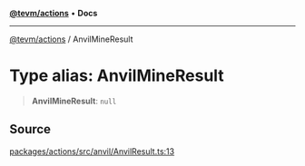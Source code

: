 [**@tevm/actions**](../README.md) • **Docs**

***

[@tevm/actions](../globals.md) / AnvilMineResult

# Type alias: AnvilMineResult

> **AnvilMineResult**: `null`

## Source

[packages/actions/src/anvil/AnvilResult.ts:13](https://github.com/evmts/tevm-monorepo/blob/main/packages/actions/src/anvil/AnvilResult.ts#L13)
